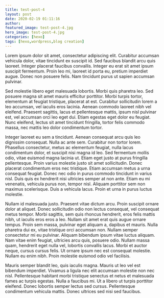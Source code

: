 ```yaml
---
title: test-post-4
layout: post
date: 2020-02-19 01:11:16
author:
featured_image: test-post-4.jpg
hero_image: test-post-4.jpg
categories: [hexo]
tags: [hexo,wordpress,blog creation]
---
```


Lorem ipsum dolor sit amet, consectetur adipiscing elit. Curabitur accumsan vehicula dolor, vitae tincidunt ex suscipit id. Sed faucibus blandit arcu quis laoreet. Integer placerat faucibus convallis. Integer eu erat sit amet ipsum suscipit fermentum. Proin leo mi, laoreet id porta eu, pretium imperdiet augue. Donec non posuere felis. Nam tincidunt purus ut sapien accumsan pulvinar.

Sed molestie libero eget malesuada lobortis. Morbi quis pharetra leo. Sed posuere magna sit amet mauris efficitur porttitor. Morbi turpis tortor, elementum at feugiat tristique, placerat at est. Curabitur sollicitudin lorem a leo accumsan, vel iaculis eros lacinia. Aenean commodo laoreet nibh vel eleifend. Praesent sagittis, lacus et pellentesque mattis, ipsum nisl pulvinar est, vel accumsan orci leo eget dui. Etiam egestas eget dolor eu feugiat. Nunc eleifend, lectus sit amet tincidunt fringilla, tortor felis commodo massa, nec mattis leo dolor condimentum tortor.

Integer laoreet eu sem a tincidunt. Aenean consequat arcu quis leo dignissim consequat. Nulla ac ante sem. Curabitur non tortor lorem. Phasellus consectetur, metus ac elementum feugiat, nulla lacus condimentum dolor, et suscipit nisi magna id leo. Sed fermentum mollis odio, vitae euismod magna lacinia ut. Etiam eget justo at purus fringilla pellentesque. Proin varius molestie justo sit amet sollicitudin. Donec placerat condimentum eros nec tristique. Etiam accumsan metus a urna consequat feugiat. Donec nec odio in purus commodo tincidunt in varius nisl. Duis quis ex hendrerit nisi ultricies semper at non ante. Etiam eu mi venenatis, vehicula purus non, tempor nisl. Aliquam porttitor sem non maximus scelerisque. Duis a vehicula lacus. Proin et urna in purus luctus molestie.

Nullam id malesuada justo. Praesent vitae dictum arcu. Proin suscipit ornare dolor at aliquet. Donec sollicitudin odio non lectus consequat, vel consequat metus tempor. Morbi sagittis, sem quis rhoncus hendrerit, eros felis mattis nibh, ut iaculis eros eros a leo. Nullam sit amet erat quis augue ornare tempus. Proin sem massa, pulvinar eget aliquam a, dapibus et mauris. Nulla pharetra dui ex, vitae tristique orci accumsan non. Nullam semper consectetur mi eu pulvinar. Aliquam bibendum ipsum vitae luctus aliquam. Nam vitae enim feugiat, ultricies arcu quis, posuere odio. Nullam massa quam, hendrerit eget nulla vel, lobortis convallis lacus. Morbi et auctor neque, cursus cursus felis. Ut ornare ipsum nec est consequat molestie. Nullam eu enim nibh. Proin molestie euismod odio vel facilisis.

Mauris semper blandit leo, quis iaculis magna. Mauris ut leo vel est bibendum imperdiet. Vivamus a ligula nec elit accumsan molestie non nec nisl. Pellentesque habitant morbi tristique senectus et netus et malesuada fames ac turpis egestas. Nulla a faucibus mi. Ut a libero ut turpis porttitor eleifend. Donec lobortis semper lectus sed cursus. Pellentesque condimentum vehicula mattis. Donec ultrices sed nisi sed faucibus.